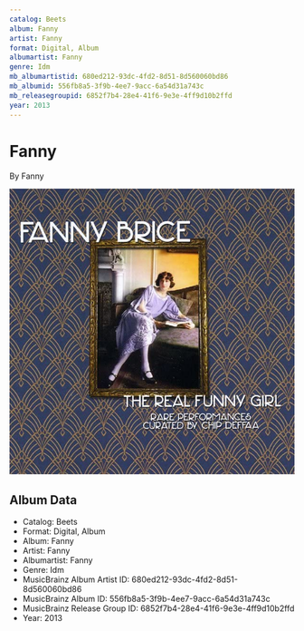 ```yaml
---
catalog: Beets
album: Fanny
artist: Fanny
format: Digital, Album
albumartist: Fanny
genre: Idm
mb_albumartistid: 680ed212-93dc-4fd2-8d51-8d560060bd86
mb_albumid: 556fb8a5-3f9b-4ee7-9acc-6a54d31a743c
mb_releasegroupid: 6852f7b4-28e4-41f6-9e3e-4ff9d10b2ffd
year: 2013
---
```


# Fanny

By Fanny

![](../../assets/beetscovers/Fanny-Fanny.jpg)

## Album Data

- Catalog: Beets
- Format: Digital, Album
- Album: Fanny
- Artist: Fanny
- Albumartist: Fanny
- Genre: Idm
- MusicBrainz Album Artist ID: 680ed212-93dc-4fd2-8d51-8d560060bd86
- MusicBrainz Album ID: 556fb8a5-3f9b-4ee7-9acc-6a54d31a743c
- MusicBrainz Release Group ID: 6852f7b4-28e4-41f6-9e3e-4ff9d10b2ffd
- Year: 2013

